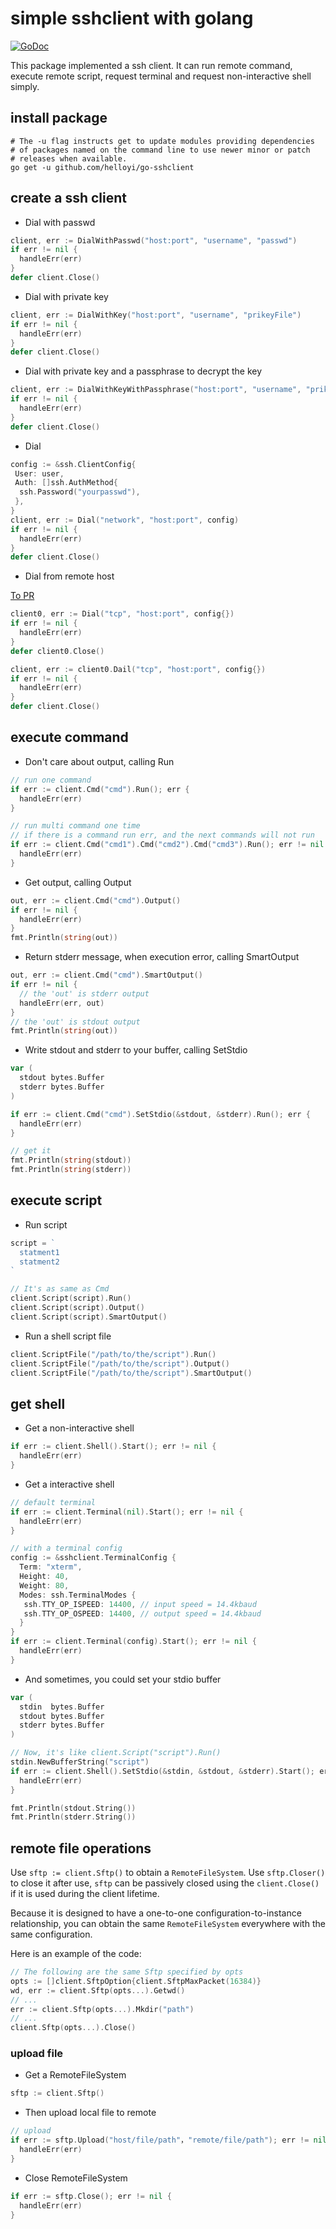 # simple sshclient with golang

[![GoDoc](https://godoc.org/github.com/helloyi/go-sshclient?status.svg)](https://godoc.org/github.com/helloyi/go-sshclient)

This package implemented a ssh client. It can run remote command, execute
remote script, request terminal and request non-interactive shell simply.

## install package

```shell
# The -u flag instructs get to update modules providing dependencies
# of packages named on the command line to use newer minor or patch
# releases when available.
go get -u github.com/helloyi/go-sshclient
```

## create a ssh client

- Dial with passwd

```go
client, err := DialWithPasswd("host:port", "username", "passwd")
if err != nil {
  handleErr(err)
}
defer client.Close()
```

- Dial with private key

```go
client, err := DialWithKey("host:port", "username", "prikeyFile")
if err != nil {
  handleErr(err)
}
defer client.Close()
```

- Dial with private key and a passphrase to decrypt the key

```go
client, err := DialWithKeyWithPassphrase("host:port", "username", "prikeyFile", "my-passphrase"))
if err != nil {
  handleErr(err)
}
defer client.Close()
```

- Dial

```go
config := &ssh.ClientConfig{
 User: user,
 Auth: []ssh.AuthMethod{
  ssh.Password("yourpasswd"),
 },
}
client, err := Dial("network", "host:port", config)
if err != nil {
  handleErr(err)
}
defer client.Close()
```

- Dial from remote host

[To PR](https://github.com/helloyi/go-sshclient/pull/13)

```go
client0, err := Dial("tcp", "host:port", config{})
if err != nil {
  handleErr(err)
}
defer client0.Close()

client, err := client0.Dail("tcp", "host:port", config{})
if err != nil {
  handleErr(err)
}
defer client.Close()
```

## execute command

- Don't care about output, calling Run

```go
// run one command
if err := client.Cmd("cmd").Run(); err {
  handleErr(err)
}

// run multi command one time
// if there is a command run err, and the next commands will not run
if err := client.Cmd("cmd1").Cmd("cmd2").Cmd("cmd3").Run(); err != nil {
  handleErr(err)
}
```

- Get output, calling Output

```go
out, err := client.Cmd("cmd").Output()
if err != nil {
  handleErr(err)
}
fmt.Println(string(out))
```

- Return stderr message, when execution error, calling SmartOutput

```go
out, err := client.Cmd("cmd").SmartOutput()
if err != nil {
  // the 'out' is stderr output
  handleErr(err, out)
}
// the 'out' is stdout output
fmt.Println(string(out))
```

- Write stdout and stderr to your buffer, calling SetStdio

```go
var (
  stdout bytes.Buffer
  stderr bytes.Buffer
)

if err := client.Cmd("cmd").SetStdio(&stdout, &stderr).Run(); err {
  handleErr(err)
}

// get it
fmt.Println(string(stdout))
fmt.Println(string(stderr))
```

## execute script

- Run script

```go
script = `
  statment1
  statment2
`

// It's as same as Cmd
client.Script(script).Run()
client.Script(script).Output()
client.Script(script).SmartOutput()
```

- Run a shell script file

```go
client.ScriptFile("/path/to/the/script").Run()
client.ScriptFile("/path/to/the/script").Output()
client.ScriptFile("/path/to/the/script").SmartOutput()
```

## get shell

- Get a non-interactive shell

```go
if err := client.Shell().Start(); err != nil {
  handleErr(err)
}
```

- Get a interactive shell

```go
// default terminal
if err := client.Terminal(nil).Start(); err != nil {
  handleErr(err)
}

// with a terminal config
config := &sshclient.TerminalConfig {
  Term: "xterm",
  Height: 40,
  Weight: 80,
  Modes: ssh.TerminalModes {
   ssh.TTY_OP_ISPEED: 14400, // input speed = 14.4kbaud
   ssh.TTY_OP_OSPEED: 14400, // output speed = 14.4kbaud
  }
}
if err := client.Terminal(config).Start(); err != nil {
  handleErr(err)
}
```

- And sometimes, you could set your stdio buffer

```go
var (
  stdin  bytes.Buffer
  stdout bytes.Buffer
  stderr bytes.Buffer
)

// Now, it's like client.Script("script").Run()
stdin.NewBufferString("script")
if err := client.Shell().SetStdio(&stdin, &stdout, &stderr).Start(); err != nil {
  handleErr(err)
}

fmt.Println(stdout.String())
fmt.Println(stderr.String())
```

## remote file operations

Use `sftp := client.Sftp()` to obtain a `RemoteFileSystem`.
Use `sftp.Closer()` to close it after use, `sftp` can be passively
closed using the `client.Close()` if it is used during the client lifetime.

Because it is designed to have a one-to-one configuration-to-instance
relationship, you can obtain the same `RemoteFileSystem` everywhere with
the same configuration.

Here is an example of the code:

```go
// The following are the same Sftp specified by opts
opts := []client.SftpOption{client.SftpMaxPacket(16384)}
wd, err := client.Sftp(opts...).Getwd()
// ...
err := client.Sftp(opts...).Mkdir("path")
// ...
client.Sftp(opts...).Close()
```

### upload file

- Get a RemoteFileSystem

```go
sftp := client.Sftp()
```

- Then upload local file to remote

```go
// upload
if err := sftp.Upload("host/file/path"，"remote/file/path"); err != nil {
  handleErr(err)
}
```

- Close RemoteFileSystem

```go
if err := sftp.Close(); err != nil {
  handleErr(err)
}
```
